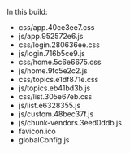 In this build:

- css/app.40ce3ee7.css
- js/app.952572e6.js
- css/login.280636ee.css
- js/login.716b5ce9.js
- css/home.5c6e6675.css
- js/home.9fc5e2c2.js
- css/topics.e1df871e.css
- js/topics.eb41bd3b.js
- css/list.305e67eb.css
- js/list.e6328355.js
- js/custom.48bec37f.js
- js/chunk-vendors.3eed0ddb.js
- favicon.ico
- globalConfig.js
